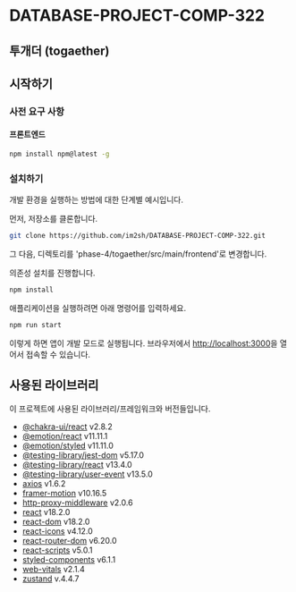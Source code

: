 # DATABASE-PROJECT-COMP-322

## 투개더 (togaether)

## 시작하기

### 사전 요구 사항

#### 프론트엔드

```bash
npm install npm@latest -g
```

### 설치하기

개발 환경을 실행하는 방법에 대한 단계별 예시입니다.

먼저, 저장소를 클론합니다.

```bash
git clone https://github.com/im2sh/DATABASE-PROJECT-COMP-322.git
```

그 다음, 디렉토리를 'phase-4/togaether/src/main/frontend'로 변경합니다.

의존성 설치를 진행합니다.

```bash
npm install
```

애플리케이션을 실행하려면 아래 명령어를 입력하세요.

```bash
npm run start
```

이렇게 하면 앱이 개발 모드로 실행됩니다.
브라우저에서 [http://localhost:3000](http://localhost:3000/)을 열어서 접속할 수 있습니다.

## 사용된 라이브러리

이 프로젝트에 사용된 라이브러리/프레임워크와 버전들입니다.

- [@chakra-ui/react](https://chakra-ui.com/) v2.8.2
- [@emotion/react](https://emotion.sh/docs/@emotion/react) v11.11.1
- [@emotion/styled](https://emotion.sh/docs/@emotion/styled) v11.11.0
- [@testing-library/jest-dom](https://testing-library.com/docs/ecosystem-jest-dom/) v5.17.0
- [@testing-library/react](https://testing-library.com/docs/react-testing-library/intro) v13.4.0
- [@testing-library/user-event](https://testing-library.com/docs/ecosystem-user-event/) v13.5.0
- [axios](https://axios-http.com/) v1.6.2
- [framer-motion](https://www.framer.com/api/motion/) v10.16.5
- [http-proxy-middleware](https://github.com/chimurai/http-proxy-middleware) v2.0.6
- [react](https://reactjs.org/) v18.2.0
- [react-dom](https://reactjs.org/docs/react-dom.html) v18.2.0
- [react-icons](https://react-icons.github.io/react-icons/) v4.12.0
- [react-router-dom](https://reactrouter.com/) v6.20.0
- [react-scripts](https://github.com/facebook/create-react-app) v5.0.1
- [styled-components](https://styled-components.com/) v6.1.1
- [web-vitals](https://web.dev/vitals/) v2.1.4
- [zustand](https://github.com/pmndrs/zustand) v.4.4.7
